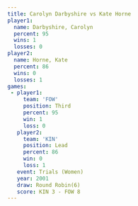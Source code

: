```yaml
---
title: Carolyn Darbyshire vs Kate Horne
player1:                   
  name: Darbyshire, Carolyn
  percent: 95              
  wins: 1                  
  losses: 0                
player2:                   
  name: Horne, Kate        
  percent: 86              
  wins: 0                  
  losses: 1                
games:
 - player1:         
     team: 'FOW'    
     position: Third
     percent: 95    
     win: 1         
     loss: 0        
   player2:        
     team: 'KIN'   
     position: Lead
     percent: 86   
     win: 0        
     loss: 1       
   event: Trials (Women)
   year: 2001           
   draw: Round Robin(6) 
   score: KIN 3 - FOW 8 
---
```


